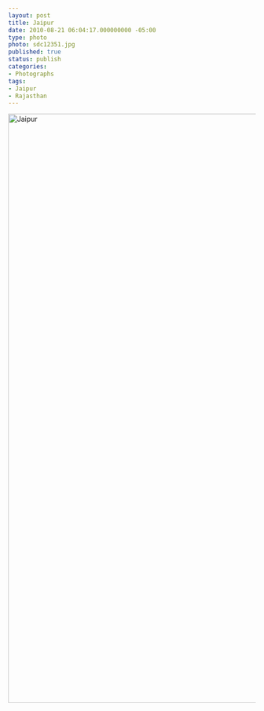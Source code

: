```yaml
---
layout: post
title: Jaipur
date: 2010-08-21 06:04:17.000000000 -05:00
type: photo
photo: sdc12351.jpg
published: true
status: publish
categories:
- Photographs
tags:
- Jaipur
- Rajasthan
---
```

<p><img title="Jaipur" src="{{ site.url }}/assets/images/sdc12351.jpg" alt="Jaipur" width="1600" height="1200" /></p>
